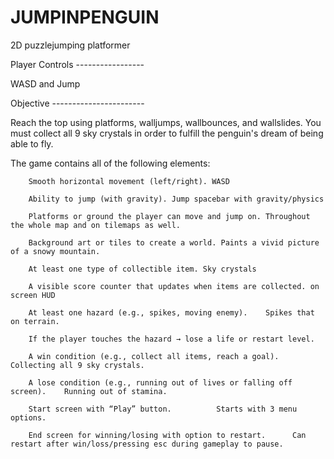 # JUMPINPENGUIN
2D puzzlejumping platformer


Player Controls -----------------

WASD and Jump 

Objective -----------------------

Reach the top using platforms, walljumps, wallbounces, and wallslides. You must collect all 9 sky crystals in order to fulfill the penguin's dream of being able to fly.


The game contains all of the following elements:

        Smooth horizontal movement (left/right). WASD

        Ability to jump (with gravity). Jump spacebar with gravity/physics

        Platforms or ground the player can move and jump on. Throughout the whole map and on tilemaps as well.

        Background art or tiles to create a world. Paints a vivid picture of a snowy mountain.

        At least one type of collectible item. Sky crystals

        A visible score counter that updates when items are collected. on screen HUD

        At least one hazard (e.g., spikes, moving enemy).    Spikes that on terrain.

        If the player touches the hazard → lose a life or restart level.  

        A win condition (e.g., collect all items, reach a goal).  Collecting all 9 sky crystals.

        A lose condition (e.g., running out of lives or falling off screen).    Running out of stamina.

        Start screen with “Play” button.          Starts with 3 menu options.

        End screen for winning/losing with option to restart.      Can restart after win/loss/pressing esc during gameplay to pause.
